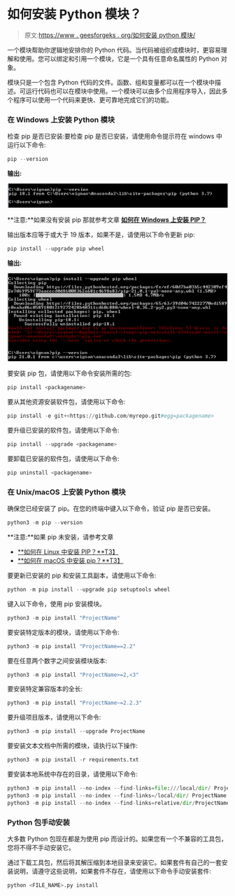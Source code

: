 # 如何安装 Python 模块？

> 原文:[https://www . geesforgeks . org/如何安装 python 模块/](https://www.geeksforgeeks.org/how-to-install-a-python-module/)

一个模块帮助你逻辑地安排你的 Python 代码。当代码被组织成模块时，更容易理解和使用。您可以绑定和引用一个模块，它是一个具有任意命名属性的 Python 对象。

模块只是一个包含 Python 代码的文件。函数、组和变量都可以在一个模块中描述。可运行代码也可以在模块中使用。一个模块可以由多个应用程序导入，因此多个程序可以使用一个代码来更快、更可靠地完成它们的功能。

### 在 Windows 上安装 Python 模块

检查 pip 是否已安装:要检查 pip 是否已安装，请使用命令提示符在 windows 中运行以下命令:

```py
pip --version 
```

**输出:**

![](img/d5fe2b5f9b10a5e3dc5bcf3d83734c36.png)

**注意:**如果没有安装 pip 那就参考文章 [**如何在 Windows 上安装 PIP？**](https://www.geeksforgeeks.org/how-to-install-pip-on-windows/)

输出版本应等于或大于 19 版本，如果不是，请使用以下命令更新 pip:

```py
pip install --upgrade pip wheel
```

**输出:**

![](img/da6b42897619ad182f04a44b895d1a34.png)

要安装 pip 包，请使用以下命令安装所需的包:

```py
pip install <packagename> 
```

要从其他资源安装软件包，请使用以下命令:

```py
pip install -e git+<https://github.com/myrepo.git#egg=packagename>
```

要升级已安装的软件包，请使用以下命令:

```py
pip install --upgrade <packagename>
```

要卸载已安装的软件包，请使用以下命令:

```py
pip uninstall <packagename>
```

### 在 Unix/macOS 上安装 Python 模块

确保您已经安装了 pip。在您的终端中键入以下命令，验证 pip 是否已安装。

```py
python3 -m pip --version
```

**注意:**如果 pip 未安装，请参考文章

*   [**如何在 Linux 中安装 PIP？**T3】](https://www.geeksforgeeks.org/how-to-install-pip-in-linux/)
*   [**如何在 macOS 中安装 pip？**T3】](https://www.geeksforgeeks.org/how-to-install-pip-in-macos/)

要更新已安装的 pip 和安装工具副本，请使用以下命令:

```py
python -m pip install --upgrade pip setuptools wheel
```

键入以下命令，使用 pip 安装模块。

```py
python3 -m pip install "ProjectName"
```

要安装特定版本的模块，请使用以下命令:

```py
python3 -m pip install "ProjectName==2.2"
```

要在任意两个数字之间安装模块版本:

```py
python3 -m pip install "ProjectName>=2,<3"
```

要安装特定兼容版本的全长:

```py
python3 -m pip install "ProjectName~=2.2.3"
```

要升级项目版本，请使用以下命令:

```py
python3 -m pip install --upgrade ProjectName
```

要安装文本文档中所需的模块，请执行以下操作:

```py
python3 -m pip install -r requirements.txt
```

要安装本地系统中存在的目录，请使用以下命令:

```py
python3 -m pip install --no-index --find-links=file:///local/dir/ ProjectName
python3 -m pip install --no-index --find-links=/local/dir/ ProjectName
python3 -m pip install --no-index --find-links=relative/dir/ProjectName
```

### **Python 包手动安装**

大多数 Python 包现在都是为使用 pip 而设计的。如果您有一个不兼容的工具包，您将不得不手动安装它。

通过下载工具包，然后将其解压缩到本地目录来安装它。如果套件有自己的一套安装说明，请遵守这些说明，如果套件不存在，请使用以下命令手动安装套件:

```py
python <FILE_NAME>.py install
```